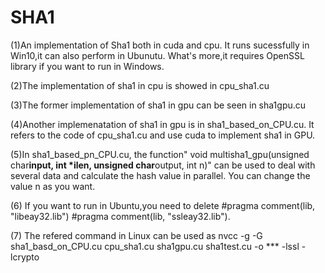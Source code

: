 # SHA1
(1)An implementation of Sha1 both in cuda and cpu. It runs sucessfully in Win10,it can also perform in Ubunutu.
What's more,it requires OpenSSL library if you want to run in Windows.

(2)The implementation of sha1 in cpu is showed in cpu_sha1.cu

(3)The former implementation of sha1 in gpu can be seen in sha1gpu.cu

(4)Another implemenatation of sha1 in gpu is in sha1_based_on_CPU.cu. It refers to the code of cpu_sha1.cu and use cuda to implement sha1 in GPU.

(5)In sha1_based_pn_CPU.cu, the function" void multisha1_gpu(unsigned char**input, int *ilen, unsigned char**output, int n)" can be used to deal with several data and calculate the hash value in parallel. You can change the value n as you want.

(6) If you want to run in Ubuntu,you need to delete #pragma comment(lib, "libeay32.lib") #pragma comment(lib, "ssleay32.lib").

(7) The refered command in Linux can be used as nvcc -g -G sha1_basd_on_CPU.cu cpu_sha1.cu sha1gpu.cu sha1test.cu -o *** -lssl -lcrypto
